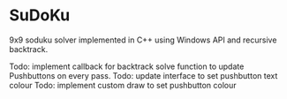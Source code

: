 # SuDoKu 

9x9 soduku solver implemented in C++ using Windows API and recursive backtrack.

Todo: implement callback for backtrack solve function to update Pushbuttons on every pass.
Todo: update interface to set pushbutton text colour
Todo: implement custom draw to set pushbutton colour